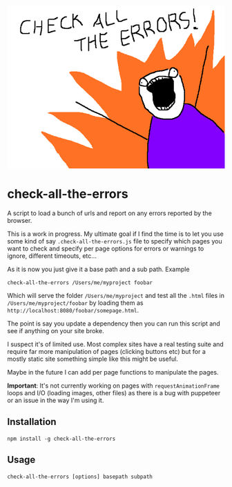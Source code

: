 ![](https://github.com/greggman/check-all-the-errors/raw/master/check-all-the-errors.png)

# check-all-the-errors

A script to load a bunch of urls and report on any errors reported by the
browser.

This is a work in progress. My ultimate goal if I find the time
is to let you use some kind of say `.check-all-the-errors.js` file
to specify which pages you want to check and specify per page options
for errors or warnings to ignore, different timeouts, etc...

As it is now you just give it a base path and a sub path. Example

```
check-all-the-errors /Users/me/myproject foobar
```

Which will serve the folder `/Users/me/myproject` and test all the
`.html` files in `/Users/me/myproject/foobar` by loading them as
`http://localhost:8080/foobar/somepage.html`.

The point is say you update a dependency then you can run this script
and see if anything on your site broke.

I suspect it's of limited use. Most complex sites have a real testing
suite and require far more manipulation of pages (clicking buttons etc)
but for a mostly static site something simple like this might be useful.

Maybe in the future I can add per page functions to manipulate the pages.

**Important**: It's not currently working on pages with `requestAnimationFrame`
 loops and I/O (loading images, other files) as there is a bug with puppeteer or
 an issue in the way I'm using it.

## Installation

```
npm install -g check-all-the-errors
```

## Usage

```
check-all-the-errors [options] basepath subpath
```


